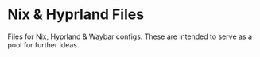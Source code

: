 # Nix & Hyprland Files

Files for Nix, Hyprland & Waybar configs. These are intended to serve as a pool for further ideas.
